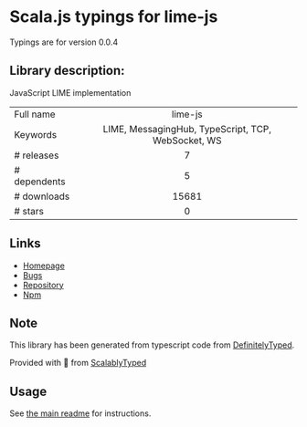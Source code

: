 
# Scala.js typings for lime-js

Typings are for version 0.0.4

## Library description:
JavaScript LIME implementation

|                    |                 |
| ------------------ | :-------------: |
| Full name          | lime-js |
| Keywords           | LIME, MessagingHub, TypeScript, TCP, WebSocket, WS |
| # releases         | 7 |
| # dependents       | 5 |
| # downloads        | 15681 |
| # stars            | 0 |

## Links
- [Homepage](https://github.com/takenet/lime-js#readme)
- [Bugs](https://github.com/takenet/lime-js/issues)
- [Repository](https://github.com/takenet/lime-js)
- [Npm](https://www.npmjs.com/package/lime-js)
    


## Note
This library has been generated from typescript code from [DefinitelyTyped](https://definitelytyped.org).

Provided with :purple_heart: from [ScalablyTyped](https://github.com/oyvindberg/ScalablyTyped)

## Usage
See [the main readme](../../readme.md) for instructions.


